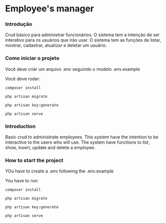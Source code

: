 # Employee's manager

### Introdução

Crud básico para administrar funcionários. O sistema tem a intenção de ser interativo para os usuários que irão usar. O sistema tem as funções de listar, mostrar, cadastrar, atualizar e deletar um usuário.

### Como iniciar o projeto

Você deve criar um arquivo .env seguindo o modelo .env.example

Você deve rodar: 

<code>composer install</code>

<code>php artisan migrate</code>

<code>php artisan key:generate</code>

<code>php artisan serve</code>


### Introduction

Basic crud to administrate employees. This system have the intention to be interactive to the users who will use. The system have functions to list, show, insert, update and delete a employee.


### How to start the project

YOu have to create a .env following the .env.example

You have to run: 

<code>composer install</code>

<code>php artisan migrate</code>

<code>php artisan key:generate</code>

<code>php artisan serve</code>
